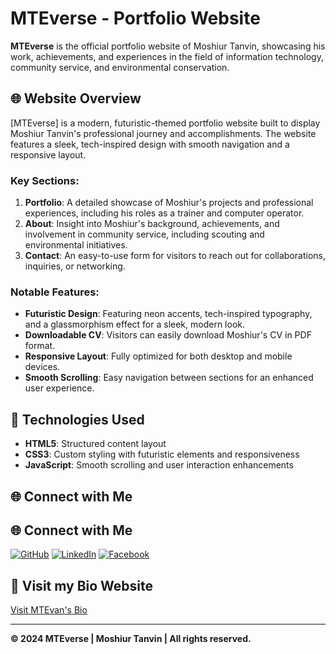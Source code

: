 # MTEverse - Portfolio Website

**MTEverse** is the official portfolio website of Moshiur Tanvin, showcasing his work, achievements, and experiences in the field of information technology, community service, and environmental conservation.

## 🌐 Website Overview

[MTEverse] is a modern, futuristic-themed portfolio website built to display Moshiur Tanvin's professional journey and accomplishments. The website features a sleek, tech-inspired design with smooth navigation and a responsive layout.

### Key Sections:
1. **Portfolio**: A detailed showcase of Moshiur's projects and professional experiences, including his roles as a trainer and computer operator.
2. **About**: Insight into Moshiur's background, achievements, and involvement in community service, including scouting and environmental initiatives.
3. **Contact**: An easy-to-use form for visitors to reach out for collaborations, inquiries, or networking.

### Notable Features:
- **Futuristic Design**: Featuring neon accents, tech-inspired typography, and a glassmorphism effect for a sleek, modern look.
- **Downloadable CV**: Visitors can easily download Moshiur's CV in PDF format.
- **Responsive Layout**: Fully optimized for both desktop and mobile devices.
- **Smooth Scrolling**: Easy navigation between sections for an enhanced user experience.

## 📂 Technologies Used
- **HTML5**: Structured content layout
- **CSS3**: Custom styling with futuristic elements and responsiveness
- **JavaScript**: Smooth scrolling and user interaction enhancements

## 🌐 Connect with Me

## 🌐 Connect with Me

[![GitHub](https://img.shields.io/badge/GitHub-181717?style=flat&logo=github&logoColor=white)](https://github.com/mtevan/)
[![LinkedIn](https://img.shields.io/badge/LinkedIn-0077B5?style=flat&logo=linkedin&logoColor=white)](https://www.linkedin.com/in/moshiurtanvinevan/)
[![Facebook](https://img.shields.io/badge/Facebook-4267B2?style=flat&logo=facebook&logoColor=white)](https://facebook.com/MoshiurTanvinEvan/)



## 🔗 Visit my Bio Website
[Visit MTEvan's Bio](https://mtevan.bio.link)

---

**© 2024 MTEverse | Moshiur Tanvin | All rights reserved.**
